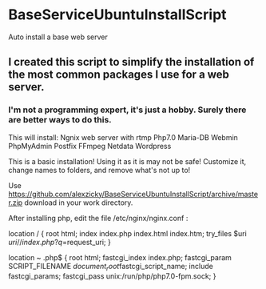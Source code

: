 # BaseServiceUbuntuInstallScript
Auto install a base web server 

I created this script to simplify the installation of the most common packages I use for a web server.
------------------------------------------------------------------------------------------------------

### I'm not a programming expert, it's just a hobby. Surely there are better ways to do this.

This will install:
 Ngnix web server with rtmp
 Php7.0
 Maria-DB
 Webmin
 PhpMyAdmin
 Postfix
 FFmpeg
 Netdata 
 Wordpress
 
 This is a basic installation! Using it as it is may not be safe! Customize it, change names to folders, and remove what's not up to!
 
 Use https://github.com/alexzicky/BaseServiceUbuntuInstallScript/archive/master.zip download in your work directory.

After installing php, edit the file /etc/nginx/nginx.conf :

 location / {
            root   html;
           index  index.php index.html index.htm;
           try_files $uri $uri/ /index.php?q=$request_uri; 
        }
        
  location ~ \.php$ {
             root           html;
             fastcgi_index  index.php;
             fastcgi_param SCRIPT_FILENAME $document_root$fastcgi_script_name;
             include        fastcgi_params;
             fastcgi_pass unix:/run/php/php7.0-fpm.sock;
        }     


